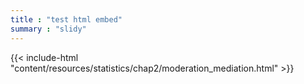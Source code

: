 ```yaml
---
title : "test html embed"
summary : "slidy"
--- 
```


{{< include-html "content/resources/statistics/chap2/moderation_mediation.html" >}}
